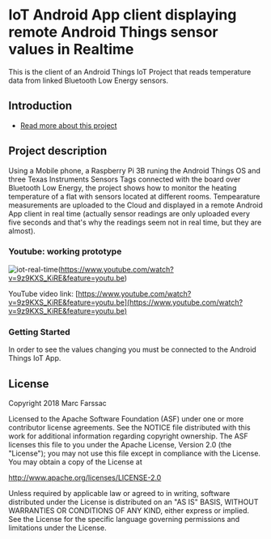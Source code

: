 # IoT Android App client displaying remote Android Things sensor values in Realtime

This is the client of an Android Things IoT Project that reads temperature data from linked Bluetooth Low Energy sensors.

## Introduction

- [Read more about this project](https://github.com/marcfarssac/IoT-Android-Things-Multiple-Sensor-Remote-Temperature-Monitor)

## Project description

Using a Mobile phone, a Raspberry Pi 3B runing the Android Things OS and three Texas Instruments Sensors Tags connected with the board over Bluetooth Low Energy, the project shows how to monitor the heating temperature of a flat with sensors located at different rooms. Tempearature measurements are uploaded to the Cloud and displayed in a remote Android App client in real time (actually sensor readings are only uploaded every five seconds and that's why the readings seem not in real time, but they are almost).

### Youtube: working prototype

![iot-real-time](https://user-images.githubusercontent.com/18221570/48318536-bbce9080-e602-11e8-951c-29af91aa3dd7.PNG)(https://www.youtube.com/watch?v=9z9KXS_KiRE&feature=youtu.be)

YouTube video link: [https://www.youtube.com/watch?v=9z9KXS_KiRE&feature=youtu.be](https://www.youtube.com/watch?v=9z9KXS_KiRE&feature=youtu.be)

### Getting Started

In order to see the values changing you must be connected to the Android Things IoT App.


License
-------

Copyright 2018 Marc Farssac

Licensed to the Apache Software Foundation (ASF) under one or more contributor
license agreements.  See the NOTICE file distributed with this work for
additional information regarding copyright ownership.  The ASF licenses this
file to you under the Apache License, Version 2.0 (the "License"); you may not
use this file except in compliance with the License.  You may obtain a copy of
the License at

  http://www.apache.org/licenses/LICENSE-2.0

Unless required by applicable law or agreed to in writing, software
distributed under the License is distributed on an "AS IS" BASIS, WITHOUT
WARRANTIES OR CONDITIONS OF ANY KIND, either express or implied.  See the
License for the specific language governing permissions and limitations under
the License.
